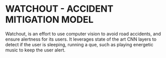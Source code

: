 # WATCHOUT - ACCIDENT MITIGATION MODEL

Watchout, is an effort to use computer vision to avoid road accidents, and ensure alertness for its users. It leverages state of the art CNN layers to detect if the user is sleeping, running a que, such as playing energetic music to keep the user alert.



